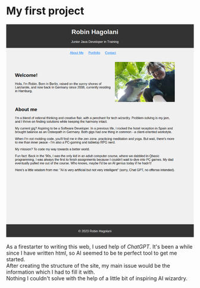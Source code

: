 # My first project

![Screenshot of final Project](./img/screenshot_project.png)

As a firestarter to writing this web, I used help of _ChatGPT_. It's been a while since I have written html, so AI seemed to be te perfect tool to get me started. <br>
After creating the structure of the site, my main issue would be the information which I had to fill it with.  <br>
Nothing I couldn't solve with the help of a little bit of inspiring AI wizardry.

